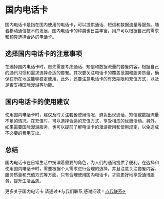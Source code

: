 # 国内电话卡

国内电话卡是指在国内使用的电话卡，可以提供通话、短信和数据流量等服务。随着移动通信技术的发展，国内电话卡的种类也日益丰富，用户可以根据自己的需求和预算选择合适的电话卡。

## 选择国内电话卡的注意事项

在选择国内电话卡时，首先需要考虑通话、短信和数据流量的套餐内容，根据自己的通讯习惯和需求选择合适的套餐。其次要关注电话卡的覆盖范围和服务质量，确保在所在地区能够稳定使用。此外，还要注意电话卡的有效期限和充值方式，以及是否支持国际漫游等功能。

## 国内电话卡的使用建议

使用国内电话卡时，建议及时关注套餐使用情况，避免出现通话、短信或数据流量不足的情况。在充值时，可以选择合适的充值方式，享受相应的优惠活动。另外，如果需要国际漫游服务，也可以提前了解电话卡的漫游费用和使用规定，以免造成不必要的费用支出。

## 总结

国内电话卡在日常生活中扮演着重要的角色，为人们的通讯提供了便利。在选择和使用国内电话卡时，需要根据个人需求进行合理的选择，并且注意关注套餐内容、服务质量和充值方式等方面。只有合理使用国内电话卡，才能更好地享受通讯服务，提升生活品质。

更多关于国内电话卡 请通过✈与我们联系,感谢阅读！[点我联系✈](https://dl.G208.com)